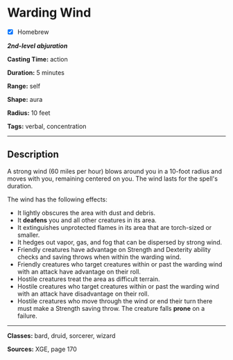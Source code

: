 # Warding Wind

- [x] Homebrew

***2nd-level abjuration***

**Casting Time:** action

**Duration:** 5 minutes

**Range:** self

**Shape:** aura

**Radius:** 10 feet

**Tags:** verbal, concentration

---

## Description
A strong wind (60 miles per hour) blows around you in a 10-foot radius and moves with you, remaining centered on you.
The wind lasts for the spell's duration.

The wind has the following effects:
- It lightly obscures the area with dust and debris.
- It **deafens** you and all other creatures in its area.
- It extinguishes unprotected flames in its area that are torch-sized or smaller.
- It hedges out vapor, gas, and fog that can be dispersed by strong wind.
- Friendly creatures have advantage on Strength and Dexterity ability checks and saving throws when within the warding wind.
- Friendly creatures who target creatures within or past the warding wind with an attack have advantage on their roll.
- Hostile creatures treat the area as difficult terrain.
- Hostile creatures who target creatures within or past the warding wind with an attack have disadvantage on their roll.
- Hostile creatures who move through the wind or end their turn there must make a Strength saving throw.
The creature falls **prone** on a failure.

---

**Classes:** bard, druid, sorcerer, wizard

**Sources:** XGE, page 170
